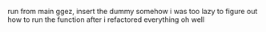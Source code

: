 run from main ggez, insert the dummy somehow i was too lazy to figure out how to run the function after i refactored everything oh well
